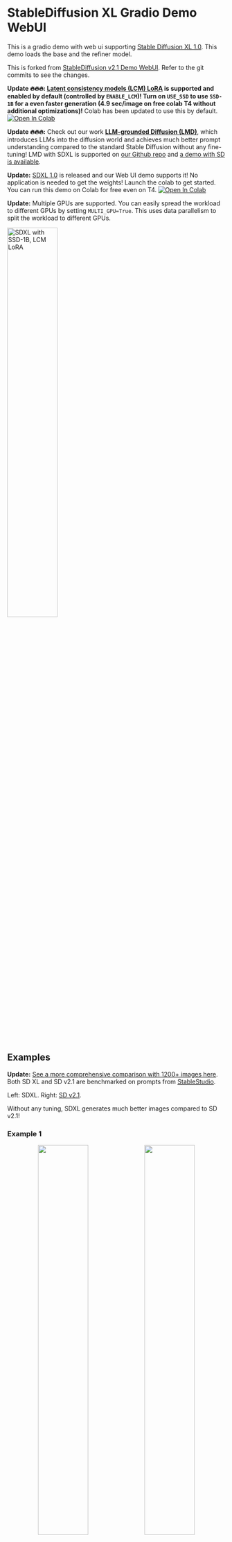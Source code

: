 
# StableDiffusion XL Gradio Demo WebUI
This is a gradio demo with web ui supporting [Stable Diffusion XL 1.0](https://github.com/Stability-AI/generative-models). This demo loads the base and the refiner model.

This is forked from [StableDiffusion v2.1 Demo WebUI](https://huggingface.co/spaces/gradio-client-demos/stable-diffusion). Refer to the git commits to see the changes.

**Update 🔥🔥🔥: [Latent consistency models (LCM) LoRA](https://huggingface.co/blog/lcm_lora) is supported and enabled by default (controlled by `ENABLE_LCM`)! Turn on `USE_SSD` to use `SSD-1B` for a even faster generation (4.9 sec/image on free colab T4 without additional optimizations)!** Colab has been updated to use this by default. <a target="_blank" href="https://colab.research.google.com/github/TonyLianLong/stable-diffusion-xl-demo/blob/main/Stable_Diffusion_XL_Demo.ipynb">
  <img src="https://colab.research.google.com/assets/colab-badge.svg" alt="Open In Colab"/>
</a>

**Update 🔥🔥🔥:** Check out our work <a href='https://llm-grounded-diffusion.github.io/'>**LLM-grounded Diffusion (LMD)**</a>, which introduces LLMs into the diffusion world and achieves much better prompt understanding compared to the standard Stable Diffusion without any fine-tuning! LMD with SDXL is supported on <a href='https://github.com/TonyLianLong/LLM-groundedDiffusion'>our Github repo</a> and <a href='https://huggingface.co/spaces/longlian/llm-grounded-diffusion'>a demo with SD is available</a>.

**Update:** [SDXL 1.0](https://huggingface.co/stabilityai/stable-diffusion-xl-base-1.0) is released and our Web UI demo supports it! No application is needed to get the weights! Launch the colab to get started. You can run this demo on Colab for free even on T4. <a target="_blank" href="https://colab.research.google.com/github/TonyLianLong/stable-diffusion-xl-demo/blob/main/Stable_Diffusion_XL_Demo.ipynb">
  <img src="https://colab.research.google.com/assets/colab-badge.svg" alt="Open In Colab"/>
</a>

**Update:** Multiple GPUs are supported. You can easily spread the workload to different GPUs by setting `MULTI_GPU=True`. This uses data parallelism to split the workload to different GPUs.

<img src="imgs/sdxl_ssd_lcm.gif" width="48%" alt="SDXL with SSD-1B, LCM LoRA">

## Examples

**Update:** [See a more comprehensive comparison with 1200+ images here](https://github.com/TonyLianLong/stable-diffusion-xl-demo/tree/benchmark/benchmark). Both SD XL and SD v2.1 are benchmarked on prompts from [StableStudio](https://github.com/Stability-AI/StableStudio).

Left: SDXL. Right: [SD v2.1](https://huggingface.co/spaces/gradio-client-demos/stable-diffusion).

Without any tuning, SDXL generates much better images compared to SD v2.1!

### Example 1
<p align="middle">
<img src="imgs/img1_sdxl1.0.png" width="48%">
<img src="imgs/img1_sdv2.1.png" width="48%">
</p>

### Example 2
<p align="middle">
<img src="imgs/img2_sdxl1.0.png" width="48%">
<img src="imgs/img2_sdv2.1.png" width="48%">
</p>

### Example 3
<p align="middle">
<img src="imgs/img3_sdxl1.0.png" width="48%">
<img src="imgs/img3_sdv2.1.png" width="48%">
</p>

### Example 4
<p align="middle">
<img src="imgs/img4_sdxl1.0.png" width="48%">
<img src="imgs/img4_sdv2.1.png" width="48%">
</p>

### Example 5
<p align="middle">
<img src="imgs/img5_sdxl1.0.png" width="48%">
<img src="imgs/img5_sdv2.1.png" width="48%">
</p>

## Installation
With torch 2.0.1 installed, we also need to install:
```shell
pip install accelerate transformers invisible-watermark "numpy>=1.17" "PyWavelets>=1.1.1" "opencv-python>=4.1.0.25" safetensors "gradio==3.11.0"
pip install git+https://github.com/huggingface/diffusers.git
```

## Launching
It's free and *no form is needed* now. Leaked weights seem to be available on [reddit](https://www.reddit.com/r/StableDiffusion/comments/14s04t1/happy_sdxl_leak_day/), but I have not used/tested them.

There are two ways to load the weights. Option 1 works out of the box (no need for manual download). If you prefer loading from local repo, you can use Option 2.

### Option 1
Run the command to automatically set up the weights:
```
PYTORCH_CUDA_ALLOC_CONF=max_split_size_mb:512 python app.py
```

### Option 1
If you have cloned both repo ([base](https://huggingface.co/stabilityai/stable-diffusion-xl-base-1.0), [refiner](https://huggingface.co/stabilityai/stable-diffusion-xl-refiner-1.0)) locally (please change the `path_to_sdxl`):
```
PYTORCH_CUDA_ALLOC_CONF=max_split_size_mb:512 SDXL_MODEL_DIR=/path_to_sdxl python app.py
```

Note that `stable-diffusion-xl-base-1.0` and `stable-diffusion-xl-refiner-1.0` should be placed in a directory. The path of the directory should replace `/path_to_sdxl`.

### `torch.compile` support
Turn on `torch.compile` will make overall inference faster. However, this will add some overhead to the first run (i.e., have to wait for compilation during the first run).

### To save memory
1. Turn on `pipe.enable_model_cpu_offload()` and turn off `pipe.to("cuda")` in `app.py`.
2. Turn off refiner by setting `enable_refiner` to False.
3. More ways to [save memory and make things faster](https://huggingface.co/docs/diffusers/optimization/fp16).

### Several options through environment variables
* `USE_SSD`: use [segmind/SSD-1B](https://huggingface.co/segmind/SSD-1B). This is a distilled SDXL model that is faster. This is disabled by default.
* `ENABLE_LCM`: use [LCM LoRA](https://huggingface.co/blog/lcm_lora). This is enabled by default.
* `SDXL_MODEL_DIR`: load SDXL locally.
* `ENABLE_REFINER=true/false` turn on/off the refiner ([refiner](https://huggingface.co/stabilityai/stable-diffusion-xl-refiner-1.0) refines the generation). The refiner is disabled by default if LCM LoRA or SSD model is enabled.
* `OFFLOAD_BASE` and `OFFLOAD_REFINER` can be set to true/false to enable/disable model offloading (model offloading saves memory at the cost of slowing down generation).
* `OUTPUT_IMAGES_BEFORE_REFINER=true/false` useful is refiner is enabled. Output images before and after the refiner stage.
* `SHARE=true/false` creates public link (useful for sharing and on colab)
* `MULTI_GPU=true/false` enables data parallelism on multi gpus.

## If you enjoy this demo, please give [this repo](https://github.com/TonyLianLong/stable-diffusion-xl-demo) a star ⭐.
